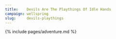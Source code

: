 ```yaml
---
title:    Devils Are The Playthings Of Idle Hands
campaign: wellspring
slug:     devils-playthings
---
```


{% include pages/adventure.md %}
